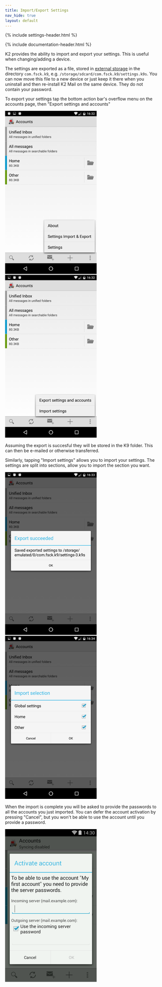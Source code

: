 ```yaml
---
title: Import/Export Settings
nav_hide: true
layout: default
---
```


{% include settings-header.html %}

{% include documentation-header.html %}

K2 provides the ability to import and export your settings. This is useful when changing/adding a device.

The settings are exported as a file, stored in [external storage](/documentation/storage.html) in the directory `com.fsck.k9`, e.g. `/storage/sdcard/com.fsck.k9/settings.k9s`.
You can now move this file to a new device or just keep it there when you uninstall and then re-install K2 Mail on the same device.
 They do not contain your password.

To export your settings tap the bottom action bar's overflow menu on the accounts page, then "Export settings and accounts"

<img src="/assets/img/accounts_menu.png" width="300" alt="Accounts Menu" />
<img src="/assets/img/settings_import_export_menu.png" width="300" alt="Import/Export Menu" />

Assuming the export is succesful they will be stored in the K9 folder. This can then be e-mailed or otherwise transferred.

Similarly, tapping "Import settings" allows you to import your settings. The settings are split into sections, allow you to import the section you want.

<img src="/assets/img/settings_export_success.png" width="300" alt="Export Success" />
<img src="/assets/img/settings_import_selection.png" width="300" alt="Import Selection" />

When the import is complete you will be asked to provide the passwords to all the accounts you just imported. You can defer the account activation by pressing "Cancel", but you won't be able to use the account until you provide a password.

<img src="/assets/img/settings_import_activate_account.png" width="300" alt="Import Selection" />
